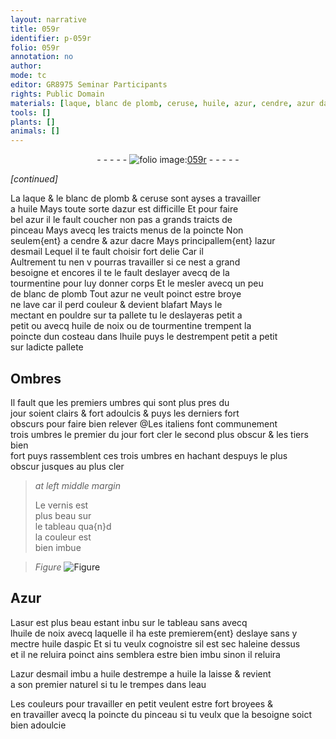 ```yaml
---
layout: narrative
title: 059r
identifier: p-059r
folio: 059r
annotation: no
author:
mode: tc
editor: GR8975 Seminar Participants
rights: Public Domain
materials: [laque, blanc de plomb, ceruse, huile, azur, cendre, azur dacre, azur desmail, tourmentine, huile de noix, Azur, asur, huile daspic, eau]
tools: []
plants: []
animals: []
---
```


<div class="folio" align="center">- - - - - <a href="http://gallica.bnf.fr/ark:/12148/btv1b10500001g/f123.item" target="_blank"><img src="https://cu-mkp.github.io/2017-workshop-edition/assets/photo-icon.png" alt="folio image: " style="display:inline-block; margin-bottom:-3px;"/>059r</a> - - - - - </div>  
 
*[continued]*
  
La <span class="m">laque</span> & le <span class="m">blanc de plomb</span> & <span class="m">ceruse</span> sont ayses a travailler<br/> a <span class="m">huile</span> Mays toute sorte d<span class="m">azur</span> est difficille Et pour faire<br/> bel <span class="m">azur</span> il le fault coucher non pas a grands traicts de<br/> pinceau Mays avecq les traicts menus de la poincte Non<br/> seulem{ent} a <span class="m">cendre</span> & <span class="m">azur d<span class="pl">acre</span></span> Mays principallem{ent} l<span class="m">azur<br/> desmail</span> Lequel il te fault choisir fort delie <span class="del">Car il</span><br/> Aultrement tu nen <span class="del">v</span> pourras travailler si ce nest a grand<br/> besoigne et encores il te le fault deslayer avecq de la<br/> <span class="m">tourmentine</span> pour luy donner corps Et le mesler avecq un peu<br/> de <span class="m">blanc de plomb</span> Tout <span class="m">azur</span> ne veult poinct estre broye<br/> ne lave car il perd couleur & devient blafart Mays le<br/> mectant en pouldre sur ta pallete tu le deslayeras petit a<br/> petit ou avecq <span class="m">huile de noix</span> ou de <span class="m">tourmentine</span> trempent la<br/> poincte dun costeau dans l<span class="m">huile</span> puys le destrempent petit a petit<br/> sur ladicte pallete
 
 
  

## Ombres

 
Il fault que les premiers umbres qui sont plus pres du<br/> jour soient clairs & fort adoulcis & puys les derniers fort<br/> obscurs pour faire bien relever @Les <span class="pl">italiens</span> font communement<br/> trois umbres le premier du jour fort cler le second plus obscur & les tiers bien<br/> fort puys rassemblent ces trois umbres en hachant despuys le plus<br/> obscur jusques au plus cler
 
> *at left middle margin*
> 
>   Le vernis est<br/> plus beau sur<br/> le tableau qua{n}d<br/> la couleur est<br/> bien imbue
 
> *Figure*
> <a href="https://drive.google.com/open?id=0B9-oNrvWdlO5QWJmbC1RaG8zTGM" target="_blank"><img src="https://cu-mkp.github.io/GR8975-edition/assets/photo-icon.png" alt="Figure" style="display:inline-block; margin-bottom:-3px;"/></a>
 
 
  

## <span class="m">Azur</span>

 
L<span class="m">asur</span> est plus beau estant inbu sur le tableau <span class="del">sans</span> avecq<br/> l<span class="m">huile de noix</span> avecq laquelle il ha este premierem{ent} deslaye sans y<br/> mectre <span class="m">huile daspic</span> Et si tu veulx cognoistre sil est sec haleine dessus<br/> et il ne reluira poinct ains semblera estre bien imbu sinon il reluira
 
L<span class="m">azur desmail</span> <span class="del">imbu a <span class="m">huile</span></span> destrempe a <span class="m">huile</span> la laisse & revient<br/> a son premier naturel si tu le trempes dans l<span class="m">eau</span>
 
Les couleurs pour travailler en petit veulent estre fort broyees &<br/> en travailler avecq la poincte du pinceau si tu veulx que la besoigne soict<br/> bien adoulcie
 
